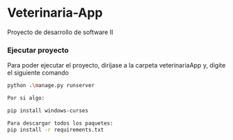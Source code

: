# Veterinaria-App
Proyecto de desarrollo de software II
### Ejecutar proyecto
Para poder ejecutar el proyecto, diríjase a la carpeta veterinariaApp y, digite el siguiente comando
```bash
python .\manage.py runserver

Por si algo:

pip install windows-curses

Para descargar todos los paquetes:
pip install -r requirements.txt
```
